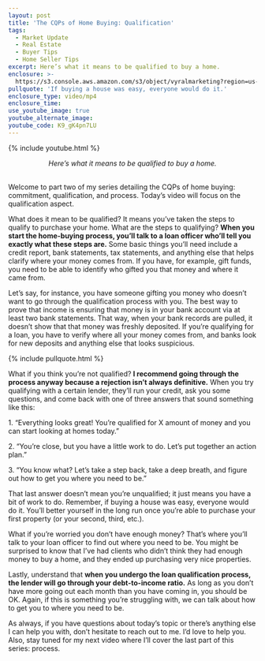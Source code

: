 ```yaml
---
layout: post
title: 'The CQPs of Home Buying: Qualification'
tags:
  - Market Update
  - Real Estate
  - Buyer Tips
  - Home Seller Tips
excerpt: Here’s what it means to be qualified to buy a home.
enclosure: >-
  https://s3.console.aws.amazon.com/s3/object/vyralmarketing?region=us-east-1&prefix=Todd+Martin/The+Process+of+Buying+a+Home+Today.mp4
pullquote: 'If buying a house was easy, everyone would do it.'
enclosure_type: video/mp4
enclosure_time:
use_youtube_image: true
youtube_alternate_image:
youtube_code: K9_gK4pn7LU
---
```

{% include youtube.html %}

<center><em>Here&rsquo;s what it means to be qualified to buy a home.</em></center>

<center>&nbsp;</center>

Welcome to part two of my series detailing the CQPs of home buying: commitment, qualification, and process. Today’s video will focus on the qualification aspect.&nbsp;

What does it mean to be qualified? It means you’ve taken the steps to qualify to purchase your home. What are the steps to qualifying? **When you start the home-buying process, you’ll talk to a loan officer who’ll tell you exactly what these steps are.** Some basic things you’ll need include a credit report, bank statements, tax statements, and anything else that helps clarify where your money comes from. If you have, for example, gift funds, you need to be able to identify who gifted you that money and where it came from.&nbsp;

Let’s say, for instance, you have someone gifting you money who doesn’t want to go through the qualification process with you. The best way to prove that income is ensuring that money is in your bank account via at least two bank statements. That way, when your bank records are pulled, it doesn’t show that that money was freshly deposited. If you’re qualifying for a loan, you have to verify where all your money comes from, and banks look for new deposits and anything else that looks suspicious.&nbsp;

{% include pullquote.html %}

What if you think you’re not qualified? **I recommend going through the process anyway because a rejection isn’t always definitive.** When you try qualifying with a certain lender, they’ll run your credit, ask you some questions, and come back with one of three answers that sound something like this:

1\. “Everything looks great\! You’re qualified for X amount of money and you can start looking at homes today.”

2\. “You’re close, but you have a little work to do. Let’s put together an action plan.”

3\. “You know what? Let’s take a step back, take a deep breath, and figure out how to get you where you need to be.”

That last answer doesn’t mean you’re unqualified; it just means you have a bit of work to do. Remember, if buying a house was easy, everyone would do it. You’ll better yourself in the long run once you’re able to purchase your first property (or your second, third, etc.).

What if you’re worried you don’t have enough money? That’s where you’ll talk to your loan officer to find out where you need to be. You might be surprised to know that I’ve had clients who didn’t think they had enough money to buy a home, and they ended up purchasing very nice properties.&nbsp;

Lastly, understand that **when you undergo the loan qualification process, the lender will go through your debt-to-income ratio.** As long as you don’t have more going out each month than you have coming in, you should be OK. Again, if this is something you’re struggling with, we can talk about how to get you to where you need to be.&nbsp;

As always, if you have questions about today’s topic or there’s anything else I can help you with, don’t hesitate to reach out to me. I’d love to help you. Also, stay tuned for my next video where I’ll cover the last part of this series: process.&nbsp;
